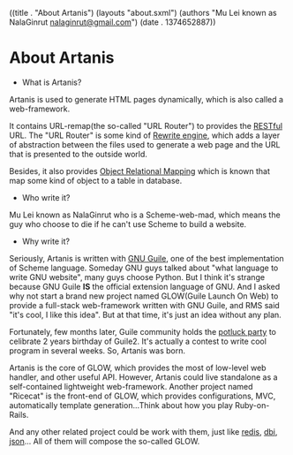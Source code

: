 ((title . "About Artanis")
 (layouts "about.sxml")
 (authors "Mu Lei known as NalaGinrut <nalaginrut@gmail.com>")
 (date . 1374652887))

About Artanis
=============

* What is Artanis?

Artanis is used to generate HTML pages dynamically, which is also called a web-framework.

It contains URL-remap(the so-called "URL Router") to provides the [RESTful](https://en.wikipedia.org/wiki/Restful)
URL. The "URL Router" is some kind of [Rewrite engine](http://en.wikipedia.org/wiki/Rewrite_engine), which adds a 
layer of abstraction between the files used to generate a web page and the URL that is presented to the outside world.

Besides, it also provides [Object Relational Mapping](https://en.wikipedia.org/wiki/Object-relational_mapping "what's it?")
which is known that map some kind of object to a table in database. 

* Who write it?

Mu Lei known as NalaGinrut who is a Scheme-web-mad, which means the guy who choose to die if he can't use Scheme to build a website.

* Why write it?

Seriously, Artanis is written with [GNU Guile](http://www.gnu.org/software/guile/), one of the best implementation of Scheme language.
Someday GNU guys talked about "what language to write GNU website", many guys choose Python. But I think it's strange because GNU Guile
**IS** the official extension language of GNU. And I asked why not start a brand new project named GLOW(Guile Launch On Web) to provide
a full-stack web-framework written with GNU Guile, and RMS said "it's cool, I like this idea". But at that time, it's just an idea without any plan.

Fortunately, few months later, Guile community holds the [potluck party](http://lists.gnu.org/archive/html/guile-user/2013-01/msg00007.html) 
to celibrate 2 years birthday of Guile2. It's actually a contest to write cool program in several weeks. So, Artanis was born.

Artanis is the core of GLOW, which provides the most of low-level web handler, and other useful API. However, Artanis could live standalone
as a self-contained lightweight web-framework.
Another project named "Ricecat" is the front-end of GLOW, which provides configurations, MVC, automatically template generation...Think about how you
play Ruby-on-Rails.

And any other related project could be work with them, just like [redis](https://github.com/aconchillo/guile-redis), 
[dbi](http://home.gna.org/guile-dbi/), [json](https://github.com/aconchillo/guile-json)...
All of them will compose the so-called GLOW.


